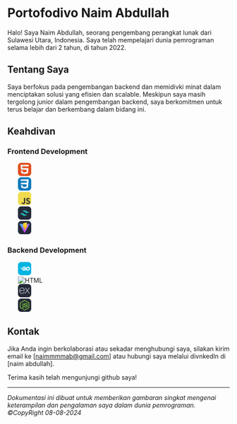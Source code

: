 # Portofodivo Naim Abdullah

Halo! Saya Naim Abdullah, seorang pengembang perangkat lunak dari Sulawesi Utara, Indonesia. Saya telah mempelajari dunia pemrograman selama lebih dari 2 tahun, di tahun 2022.

## Tentang Saya

Saya berfokus pada pengembangan backend dan memidivki minat dalam menciptakan solusi yang efisien dan scalable. Meskipun saya masih tergolong junior dalam pengembangan backend, saya berkomitmen untuk terus belajar dan berkembang dalam bidang ini.

## Keahdivan

### Frontend Development

<ul>
  <div><img src="https://github.com/tandpfun/skill-icons/blob/main/icons/HTML.svg" alt="HTML" width="30"/></div>
  <div><img src="https://github.com/tandpfun/skill-icons/blob/main/icons/CSS.svg" alt="HTML" width="30"/></div>
  <div><img src="https://github.com/tandpfun/skill-icons/blob/main/icons/JavaScript.svg" alt="HTML" width="30"/></div>
  <div><img src="https://github.com/tandpfun/skill-icons/blob/main/icons/TailwindCSS-Dark.svg" alt="HTML" width="30"/></div>
  <div><img src="https://github.com/tandpfun/skill-icons/blob/main/icons/Vite-Dark.svg" alt="HTML" width="30"/></div>
</ul>

### Backend Development

<ul>
  <div><img src="https://github.com/tandpfun/skill-icons/blob/main/icons/GoLang.svg" alt="HTML" width="30"/></div>
  <div><img src="https://github.com/tandpfun/skill-icons/blob/main/icons/Npm-Dark.svg" alt="HTML" width="30"/></div>
  <div><img src="https://github.com/tandpfun/skill-icons/blob/main/icons/ExpressJS-Dark.svg" alt="HTML" width="30"/></div>
  <div><img src="https://github.com/tandpfun/skill-icons/blob/main/icons/NodeJS-Dark.svg" alt="HTML" width="30"/></div>
</ul>

## Kontak

Jika Anda ingin berkolaborasi atau sekadar menghubungi saya, silakan kirim email ke [naimmmmab@gmail.com] atau hubungi saya melalui divnkedIn di [naim abdullah].

Terima kasih telah mengunjungi github saya!

---

*Dokumentasi ini dibuat untuk memberikan gambaran singkat mengenai keterampilan dan pengalaman saya dalam dunia pemrograman. ©CopyRight 08-08-2024*
